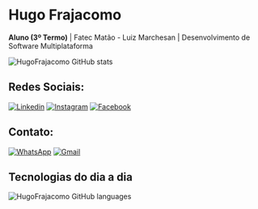 <h1>Hugo Frajacomo</h1>
<p><b>Aluno (3º Termo)</b> | Fatec Matão - Luiz Marchesan | Desenvolvimento de Software Multiplataforma</p>


![HugoFrajacomo GitHub stats](https://github-readme-stats.vercel.app/api?username=HugoFrajacomo&show_icons=true&theme=radical)

## Redes Sociais: 
[![Linkedin](https://img.shields.io/badge/LinkedIn-0077B5?style=for-the-badge&logo=linkedin&logoColor=white)](https://www.linkedin.com/in/hugofrajacomo)
[![Instagram](https://img.shields.io/badge/Instagram-E4405F?style=for-the-badge&logo=instagram&logoColor=white)](https://www.instagram.com/hugo_frajacomo)
[![Facebook](https://img.shields.io/badge/Facebook-1877F2?style=for-the-badge&logo=facebook&logoColor=white)](https://www.facebook.com/hugo.frajacomo)


## Contato: 
[![WhatsApp](https://img.shields.io/badge/WhatsApp-25D366?style=for-the-badge&logo=whatsapp&logoColor=white)](https://wa.me/5516981592207)
[![Gmail](https://img.shields.io/badge/Gmail-D14836?style=for-the-badge&logo=gmail&logoColor=white)](https://www.facebook.com/hugo.frajacomo)

## Tecnologias do dia a dia

![HugoFrajacomo GitHub languages](https://github-readme-stats.vercel.app/api/top-langs/?username=HugoFrajacomo&layout=compact)
